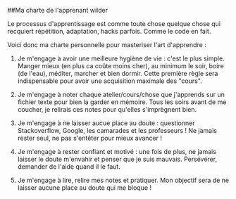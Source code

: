 ##Ma charte de l'apprenant wilder

Le processus d'apprentissage est comme toute chose quelque chose qui recquiert répétition, adaptation, hacks parfois. Comme le code en fait. 

Voici donc ma charte personnelle pour masteriser l'art d'apprendre : 

1. Je m'engage à avoir une meilleure hygiène de vie : c'est le plus simple. Manger mieux (en plus ca coûte moins cher), au minimum le soir, boire (de l'eau), méditer, marcher et bien dormir. Cette première règle sera indispensable pour avoir une acquisition maximale des "cours".

2. Je m'engage à noter chaque atelier/cours/chose que j'apprends sur un fichier texte pour bien la garder en mémoire. Tous les soirs avant de me coucher, je relirais ces notes pour qu'elles s'imprègnent bien. 

3. Je m'engage à ne laisser aucue place au doute : questionner Stackoverflow, Google, les camarades et les professeurs ! Ne jamais rester seul, ne pas s'entêter pour mieux avancer ! 

4. Je m'engage à rester confiant et motivé : une fois de plus, ne jamais laisser le doute m'envahir et penser que je suis mauvais. Persévérer, demander de l'aide quand il le faut. 

5. Je m'engage à lire, relire mes notes et pratiquer. Mon objectif sera de ne laisser aucune place au doute qui me bloque ! 
